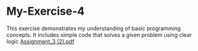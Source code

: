# My-Exercise-4
This exercise demonstrates my understanding of basic programming concepts. It includes simple code that solves a given problem using clear logic
[Assignment_3 (2).pdf](https://github.com/user-attachments/files/22518448/Assignment_3.2.pdf)
